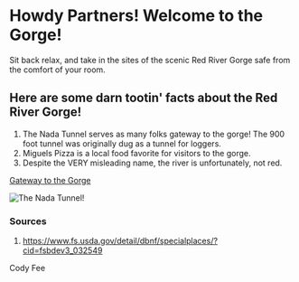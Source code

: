 
# Howdy Partners! Welcome to the Gorge!


Sit back relax, and take in the sites of the scenic Red River Gorge safe from the comfort of your room.


## Here are some darn tootin' facts about the Red River Gorge!


1. The Nada Tunnel serves as many folks gateway to the gorge! The 900 foot tunnel was originally dug as a tunnel for loggers.
2. Miguels Pizza is a local food favorite for visitors to the gorge.
3. Despite the VERY misleading name, the river is unfortunately, not red.


[Gateway to the Gorge](https://www.google.com/maps/place/Nada+Tunnel/@37.8171538,-83.684172,903m/data=!3m1!1e3!4m5!3m4!1s0x884382039d447efd:0x2fa36f0b5796ec56!8m2!3d37.8171538!4d-83.6819833)


![The Nada Tunnel!](http://www.jimpearsonphotography.com/wp-content/uploads/2017/05/WEB-05.22.17-Nana-Tunnel-01-Red-River-Gorge-Ky.jpg)    
<!-- Source of photo? -->


### Sources
1. https://www.fs.usda.gov/detail/dbnf/specialplaces/?cid=fsbdev3_032549

Cody Fee